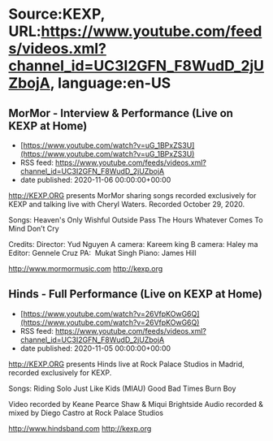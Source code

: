 # Source:KEXP, URL:https://www.youtube.com/feeds/videos.xml?channel_id=UC3I2GFN_F8WudD_2jUZbojA, language:en-US

## MorMor - Interview & Performance (Live on KEXP at Home)
 - [https://www.youtube.com/watch?v=uG_1BPxZS3U](https://www.youtube.com/watch?v=uG_1BPxZS3U)
 - RSS feed: https://www.youtube.com/feeds/videos.xml?channel_id=UC3I2GFN_F8WudD_2jUZbojA
 - date published: 2020-11-06 00:00:00+00:00

http://KEXP.ORG presents MorMor sharing songs recorded exclusively for KEXP and talking live with Cheryl Waters. Recorded October 29, 2020.

Songs:
Heaven's Only Wishful
Outside
Pass The Hours
Whatever Comes To Mind
Don’t Cry

Credits:
Director: Yud Nguyen
A camera: Kareem king
B camera: Haley ma
Editor: Gennele Cruz
PA:  Mukat Singh
Piano: James Hill

http://www.mormormusic.com
http://kexp.org

## Hinds - Full Performance (Live on KEXP at Home)
 - [https://www.youtube.com/watch?v=26VfpKOwG6Q](https://www.youtube.com/watch?v=26VfpKOwG6Q)
 - RSS feed: https://www.youtube.com/feeds/videos.xml?channel_id=UC3I2GFN_F8WudD_2jUZbojA
 - date published: 2020-11-05 00:00:00+00:00

http://KEXP.ORG presents Hinds live at Rock Palace Studios in Madrid, recorded exclusively for KEXP.

Songs:
Riding Solo
Just Like Kids (MIAU)
Good Bad Times
Burn
Boy

Video recorded by Keane Pearce Shaw & Miqui Brightside
Audio recorded & mixed by Diego Castro at Rock Palace Studios

http://www.hindsband.com
http://kexp.org

